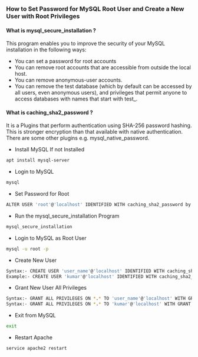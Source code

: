 ### How to Set Password for MySQL Root User and Create a New User with Root Privileges
#### What is mysql_secure_installation ?
This program enables you to improve the security of your MySQL installation in the following ways:
- You can set a password for root accounts
- You can remove root accounts that are accessible from outside the local host.
- You can remove anonymous-user accounts.
- You can remove the test database (which by default can be accessed by all users, even anonymous users), and privileges that permit anyone to access databases with names that start with test_.

#### What is caching_sha2_password ?
It is a Plugins that perform authentication using SHA-256 password hashing. This is stronger encryption than that available with native authentication. There are some other plugins e.g. mysql_native_password.

- Install MySQL If not Installed
```sh
apt install mysql-server
```
- Login to MySQL
```sh
mysql
```
- Set Password for Root
```sh
ALTER USER 'root'@'localhost' IDENTIFIED WITH caching_sha2_password by 'Hello123456#';
```
- Run the mysql_secure_installation Program
```sh
mysql_secure_installation
```
- Login to MySQL as Root User
```sh
mysql -u root -p
```
- Create New User
```sh
Syntax:- CREATE USER 'user_name'@'localhost' IDENTIFIED WITH caching_sha2_password BY 'user_password';
Example:- CREATE USER 'kumar'@'localhost' IDENTIFIED WITH caching_sha2_password BY 'Hello123456#';
```
- Grant New User All Privileges
```sh
Syntax:- GRANT ALL PRIVILEGES ON *.* TO 'user_name'@'localhost' WITH GRANT OPTION;
Syntax:- GRANT ALL PRIVILEGES ON *.* TO 'kumar'@'localhost' WITH GRANT OPTION;
```
- Exit from MySQL
```sh
exit
```
- Restart Apache
```sh
service apache2 restart
```
